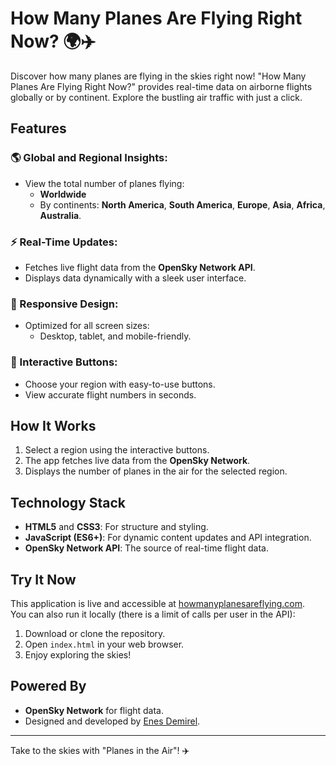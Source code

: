 # How Many Planes Are Flying Right Now? 🌍✈️

Discover how many planes are flying in the skies right now! "How Many Planes Are Flying Right Now?" provides real-time data on airborne flights globally or by continent. Explore the bustling air traffic with just a click.

## Features

### 🌎 Global and Regional Insights:
- View the total number of planes flying:
  - **Worldwide**
  - By continents: **North America**, **South America**, **Europe**, **Asia**, **Africa**, **Australia**.

### ⚡ Real-Time Updates:
- Fetches live flight data from the **OpenSky Network API**.
- Displays data dynamically with a sleek user interface.

### 📱 Responsive Design:
- Optimized for all screen sizes:
  - Desktop, tablet, and mobile-friendly.

### 🚀 Interactive Buttons:
- Choose your region with easy-to-use buttons.
- View accurate flight numbers in seconds.

## How It Works
1. Select a region using the interactive buttons.
2. The app fetches live data from the **OpenSky Network**.
3. Displays the number of planes in the air for the selected region.

## Technology Stack
- **HTML5** and **CSS3**: For structure and styling.
- **JavaScript (ES6+)**: For dynamic content updates and API integration.
- **OpenSky Network API**: The source of real-time flight data.

## Try It Now
This application is live and accessible at [howmanyplanesareflying.com](https://howmanyplanesareflying.com).  
You can also run it locally (there is a limit of calls per user in the API):

1. Download or clone the repository.
2. Open `index.html` in your web browser.
3. Enjoy exploring the skies!

## Powered By
- **OpenSky Network** for flight data.
- Designed and developed by [Enes Demirel](https://enesdemirel.dev).

---

Take to the skies with "Planes in the Air"! ✈️
